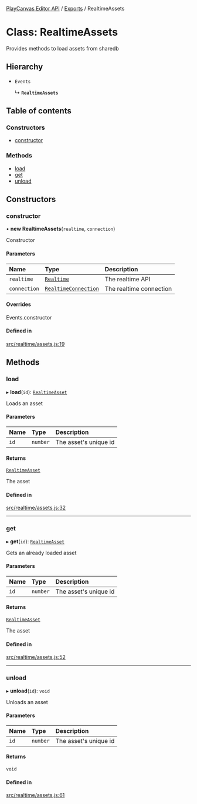 [PlayCanvas Editor API](../README.md) / [Exports](../modules.md) / RealtimeAssets

# Class: RealtimeAssets

Provides methods to load assets from sharedb

## Hierarchy

- `Events`

  ↳ **`RealtimeAssets`**

## Table of contents

### Constructors

- [constructor](RealtimeAssets.md#constructor)

### Methods

- [load](RealtimeAssets.md#load)
- [get](RealtimeAssets.md#get)
- [unload](RealtimeAssets.md#unload)

## Constructors

### constructor

• **new RealtimeAssets**(`realtime`, `connection`)

Constructor

#### Parameters

| Name | Type | Description |
| :------ | :------ | :------ |
| `realtime` | [`Realtime`](Realtime.md) | The realtime API |
| `connection` | [`RealtimeConnection`](RealtimeConnection.md) | The realtime connection |

#### Overrides

Events.constructor

#### Defined in

[src/realtime/assets.js:19](https://github.com/playcanvas/editor-api/blob/1e69a27/src/realtime/assets.js#L19)

## Methods

### load

▸ **load**(`id`): [`RealtimeAsset`](RealtimeAsset.md)

Loads an asset

#### Parameters

| Name | Type | Description |
| :------ | :------ | :------ |
| `id` | `number` | The asset's unique id |

#### Returns

[`RealtimeAsset`](RealtimeAsset.md)

The asset

#### Defined in

[src/realtime/assets.js:32](https://github.com/playcanvas/editor-api/blob/1e69a27/src/realtime/assets.js#L32)

___

### get

▸ **get**(`id`): [`RealtimeAsset`](RealtimeAsset.md)

Gets an already loaded asset

#### Parameters

| Name | Type | Description |
| :------ | :------ | :------ |
| `id` | `number` | The asset's unique id |

#### Returns

[`RealtimeAsset`](RealtimeAsset.md)

The asset

#### Defined in

[src/realtime/assets.js:52](https://github.com/playcanvas/editor-api/blob/1e69a27/src/realtime/assets.js#L52)

___

### unload

▸ **unload**(`id`): `void`

Unloads an asset

#### Parameters

| Name | Type | Description |
| :------ | :------ | :------ |
| `id` | `number` | The asset's unique id |

#### Returns

`void`

#### Defined in

[src/realtime/assets.js:61](https://github.com/playcanvas/editor-api/blob/1e69a27/src/realtime/assets.js#L61)
